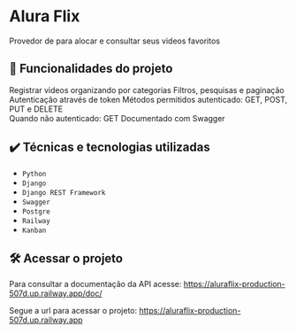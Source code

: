 # Alura Flix

Provedor de para alocar e consultar seus videos favoritos

## 🔨 Funcionalidades do projeto
 
Registrar videos organizando por categorias 
Filtros, pesquisas e paginação
Autenticação através de token
Métodos permitidos autenticado: GET, POST, PUT e DELETE  
Quando não autenticado: GET 
Documentado com Swagger

## ✔️ Técnicas e tecnologias utilizadas

- `Python`
- `Django`
- `Django REST Framework`
- `Swagger`
- `Postgre`
- `Railway`
- `Kanban`


## 🛠️ Acessar o projeto

Para consultar a documentação da API acesse: https://aluraflix-production-507d.up.railway.app/doc/

Segue a url para acessar o projeto: https://aluraflix-production-507d.up.railway.app 


